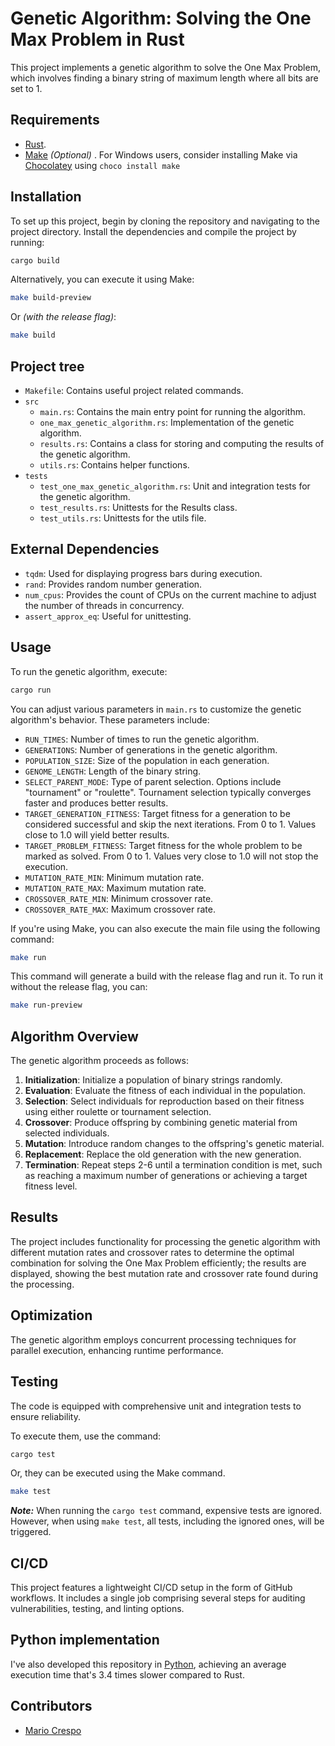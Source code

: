 
# Genetic Algorithm: Solving the One Max Problem in Rust

This project implements a genetic algorithm to solve the One Max Problem, which involves finding a binary string of maximum length where all bits are set to 1.

## Requirements
- [Rust](https://www.rust-lang.org/tools/install).
- [Make](https://www.gnu.org/software/make/) *(Optional)* . For Windows users, consider installing Make via [Chocolatey](https://chocolatey.org/install) using  `choco install make `


## Installation

To set up this project, begin by cloning the repository and navigating to the project directory. Install the dependencies and compile the project by running:
```bash
cargo build
```
Alternatively, you can execute it using Make:
```bash
make build-preview
```
Or *(with the release flag)*:
```bash
make build
```

## Project tree
- `Makefile`: Contains useful project related commands.
- `src`
    - `main.rs`: Contains the main entry point for running the algorithm.
    - `one_max_genetic_algorithm.rs`: Implementation of the genetic algorithm.
    - `results.rs`: Contains a class for storing and computing the results of the genetic algorithm.
    - `utils.rs`: Contains helper functions.
- `tests`
    - `test_one_max_genetic_algorithm.rs`: Unit and integration tests for the genetic algorithm.
    - `test_results.rs`: Unittests for the Results class.
    - `test_utils.rs`: Unittests for the utils file.

## External Dependencies
- `tqdm`: Used for displaying progress bars during execution.
- `rand`: Provides random number generation.
- `num_cpus`: Provides the count of CPUs on the current machine to adjust the number of threads in concurrency.
- `assert_approx_eq`: Useful for unittesting.

## Usage
To run the genetic algorithm, execute:
```bash
cargo run
```
You can adjust various parameters in `main.rs` to customize the genetic algorithm's behavior. These parameters include:

- `RUN_TIMES`: Number of times to run the genetic algorithm.
- `GENERATIONS`: Number of generations in the genetic algorithm.
- `POPULATION_SIZE`: Size of the population in each generation.
- `GENOME_LENGTH`: Length of the binary string.
- `SELECT_PARENT_MODE`: Type of parent selection. Options include "tournament" or "roulette". Tournament selection typically converges faster and produces better results.
- `TARGET_GENERATION_FITNESS`: Target fitness for a generation to be considered successful and skip the next iterations. From 0 to 1. Values close to 1.0 will yield better results.
- `TARGET_PROBLEM_FITNESS`: Target fitness for the whole problem to be marked as solved. From 0 to 1. Values very close to 1.0 will not stop the execution.
- `MUTATION_RATE_MIN`: Minimum mutation rate.
- `MUTATION_RATE_MAX`: Maximum mutation rate.
- `CROSSOVER_RATE_MIN`: Minimum crossover rate.
- `CROSSOVER_RATE_MAX`: Maximum crossover rate.

If you're using Make, you can also execute the main file using the following command:

```bash
make run
```
This command will generate a build with the release flag and run it. To run it without the release flag, you can:
```bash
make run-preview
```

## Algorithm Overview
The genetic algorithm proceeds as follows:

1. **Initialization**: Initialize a population of binary strings randomly.
2. **Evaluation**: Evaluate the fitness of each individual in the population.
3. **Selection**: Select individuals for reproduction based on their fitness using either roulette or tournament selection.
4. **Crossover**: Produce offspring by combining genetic material from selected individuals.
5. **Mutation**: Introduce random changes to the offspring's genetic material.
6. **Replacement**: Replace the old generation with the new generation.
7. **Termination**: Repeat steps 2-6 until a termination condition is met, such as reaching a maximum number of generations or achieving a target fitness level.

## Results
The project includes functionality for processing the genetic algorithm with different mutation rates and crossover rates to determine the optimal combination for solving the One Max Problem efficiently; the results are displayed, showing the best mutation rate and crossover rate found during the processing.

## Optimization
The genetic algorithm employs concurrent processing techniques for parallel execution, enhancing runtime performance.

## Testing
The code is equipped with comprehensive unit and integration tests to ensure reliability.

To execute them, use the command:
```bash
cargo test
```
Or, they can be executed using the Make command.
```bash
make test
```
**_Note:_** When running the `cargo test` command, expensive tests are ignored. However, when using `make test`, all tests, including the ignored ones, will be triggered.

## CI/CD
This project features a lightweight CI/CD setup in the form of GitHub workflows. It includes a single job comprising several steps for auditing vulnerabilities, testing, and linting options.

## Python implementation
I've also developed this repository in [Python](https://github.com/mcrespoae/one-max-genetic-algorithm-python), achieving an average execution time that's 3.4 times slower compared to Rust.

## Contributors

- [Mario Crespo](https://github.com/mcrespoae)

